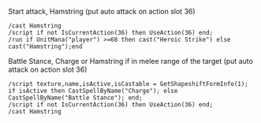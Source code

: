Start attack, Hamstring (put auto attack on action slot 36)
```
/cast Hamstring
/script if not IsCurrentAction(36) then UseAction(36) end;
/run if UnitMana("player") >=68 then cast("Heroic Strike") else cast("Hamstring");end
```


Battle Stance, Charg﻿e or Hamstring i﻿f﻿ in melee ra﻿nge of the targe﻿t (put auto attack on action slot 36)
```
/script texture,name,isActive,isCastable = GetShapeshiftFormInfo(1); if isActive then CastSpellByName("Charge"); else CastSpellByName("Battle Stance"); end;
/script if not IsCurrentAction(36) then UseAction(36) end;
/cast Hamstring
```